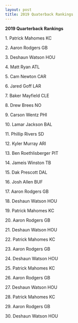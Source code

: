 ```yaml
---
layout: post
title: 2019 Quaterback Rankings
---
```


<b>2019 Quarterback Rankings</b>
<br>
<p>1. Patrick Mahomes  KC</p>
<p>2. Aaron Rodgers  GB</p>
<p>3. Deshaun Watson HOU</p>
<p>4. Matt Ryan ATL</p>
<p>5. Cam Newton CAR</p>
<p>6. Jared Goff LAR</p>
<p>7. Baker Mayfield CLE</p>
<p>8. Drew Brees NO</p>
<p>9. Carson Wentz PHI</p>
<p>10. Lamar Jackson BAL</p>
<p>11. Phillip Rivers SD</p>
<p>12. Kyler Murray ARI</p>
<p>13. Ben Roethlisberger PIT</p>
<p>14. Jameis Winston TB</p>
<p>15. Dak Prescott DAL</p>
<p>16. Josh Allen BUF</p>
<p>17. Aaron Rodgers  GB</p>
<p>18. Deshaun Watson HOU</p>
<p>19. Patrick Mahomes  KC</p>
<p>20. Aaron Rodgers  GB</p>
<p>21. Deshaun Watson HOU</p>
<p>22. Patrick Mahomes  KC</p>
<p>23. Aaron Rodgers  GB</p>
<p>24. Deshaun Watson HOU</p>
<p>25. Patrick Mahomes  KC</p>
<p>26. Aaron Rodgers  GB</p>
<p>27. Deshaun Watson HOU</p>
<p>28. Patrick Mahomes  KC</p>
<p>29. Aaron Rodgers  GB</p>
<p>30. Deshaun Watson HOU</p>

